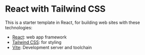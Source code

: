 # React with Tailwind CSS

This is a starter template in React, for building web sites with these technologies:

- [React](https://react.dev/): web app framework
- [Tailwind CSS](https://tailwindcss.com/): for styling
- [Vite](https://vitejs.dev/): Development server and toolchain
